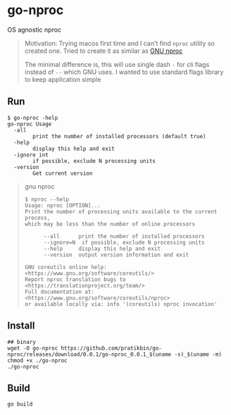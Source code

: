 # go-nproc

OS agnostic nproc

> Motivation: Trying macos first time and I can't find `nproc` utility so created one. Tried to create it as similar as [GNU nproc](https://www.gnu.org/software/coreutils/manual/html_node/nproc-invocation.html)
>
> The minimal difference is, this will use single dash `-` for cli flags instead of `--` which GNU uses. I wanted to use standard flags library to keep application simple

## Run

```shell
$ go-nproc -help
go-nproc Usage
  -all
    	print the number of installed processors (default true)
  -help
    	display this help and exit
  -ignore int
    	if possible, exclude N processing units
  -version
    	Get current version
```

> gnu nproc
> ```shell
> $ nproc --help
> Usage: nproc [OPTION]...
> Print the number of processing units available to the current process,
> which may be less than the number of online processors
>
>       --all      print the number of installed processors
>       --ignore=N  if possible, exclude N processing units
>       --help     display this help and exit
>       --version  output version information and exit
>
> GNU coreutils online help: <https://www.gnu.org/software/coreutils/>
> Report nproc translation bugs to <https://translationproject.org/team/>
> Full documentation at: <https://www.gnu.org/software/coreutils/nproc>
> or available locally via: info '(coreutils) nproc invocation'
> ```

## Install

```shell
## binary
wget -O go-nproc https://github.com/pratikbin/go-nproc/releases/download/0.0.1/go-nproc_0.0.1_$(uname -s)_$(uname -m)
chmod +x ./go-nproc
./go-nproc
```

## Build

`go build`
